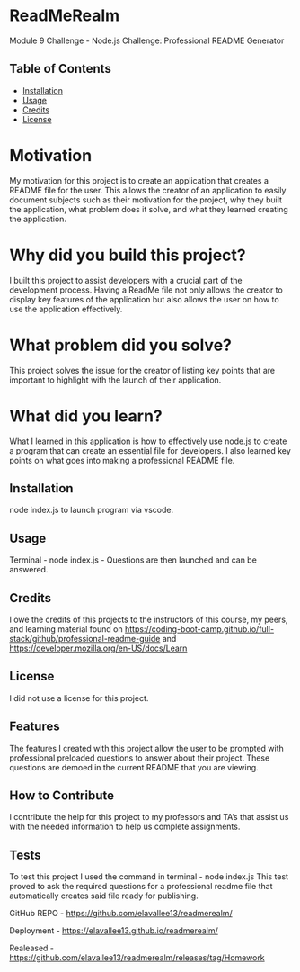 # ReadMeRealm
Module 9 Challenge - Node.js Challenge: Professional README Generator

## Table of Contents

- [Installation](#installation)
- [Usage](#usage)
- [Credits](#credits)
- [License](#license)


# Motivation

My motivation for this project is to create an application that creates a README file for the user. This allows the creator of an application to easily document subjects such as their motivation for the project, why they built the application, what problem does it solve, and what they learned creating the application.


# Why did you build this project?

 I built this project to assist developers with a crucial part of the development process. Having a ReadMe file not only allows the creator to display key features of the application but also allows the user on how to use the application effectively.

# What problem did you solve?

This project solves the issue for the creator of listing key points that are important to highlight with the launch of their application.

# What did you learn?

What I learned in this application is how to effectively use node.js to create a program that can create an essential file for developers. I also learned key points on what goes into making a professional README file.

## Installation

node index.js to launch program via vscode.

## Usage 

Terminal - node index.js - Questions are then launched and can be answered.

## Credits

I owe the credits of this projects to the instructors of this course, my peers, and learning material found on https://coding-boot-camp.github.io/full-stack/github/professional-readme-guide and https://developer.mozilla.org/en-US/docs/Learn 

## License

 I did not use a license for this project. 


## Features

The features I created with this project allow the user to be prompted with professional preloaded questions to answer about their project. These questions are demoed in the current README that you are viewing.

## How to Contribute

I contribute the help for this project to my professors and TA’s that assist us with the needed information to help us complete assignments.

## Tests

To test this project I used the command in terminal - node index.js
This test proved to ask the required questions for a professional readme file that automatically creates said file ready for publishing.


GitHub REPO - https://github.com/elavallee13/readmerealm/

Deployment - https://elavallee13.github.io/readmerealm/

Realeased - https://github.com/elavallee13/readmerealm/releases/tag/Homework

